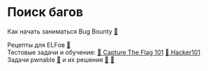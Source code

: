 # Поиск багов

Как начать заниматься Bug Bounty [&#128279;](https://habr.com/ru/company/otus/blog/480822/) </br>

Рецепты для ELFов [&#128279;]( https://habr.com/ru/company/inforion/blog/460247/  ) </br>
Тестовые задачи и обучение: [&#128279; Capture The Flag 101](https://ctf101.org/)  [&#128279; Hacker101](https://www.hacker101.com/) </br>
Задачи pwnable [&#128279;](https://pwnable.kr/play.php) и их решения [&#128279;](https://github.com/DoubleLabyrinth/pwnable.kr) [&#128279;](https://github.com/DoubleLabyrinth/pwnable.tw) </br>
